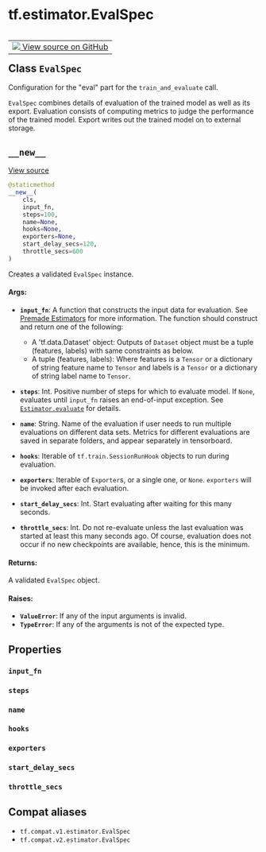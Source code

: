 <div itemscope itemtype="http://developers.google.com/ReferenceObject">
<meta itemprop="name" content="tf.estimator.EvalSpec" />
<meta itemprop="path" content="Stable" />
<meta itemprop="property" content="input_fn"/>
<meta itemprop="property" content="steps"/>
<meta itemprop="property" content="name"/>
<meta itemprop="property" content="hooks"/>
<meta itemprop="property" content="exporters"/>
<meta itemprop="property" content="start_delay_secs"/>
<meta itemprop="property" content="throttle_secs"/>
<meta itemprop="property" content="__new__"/>
</div>

# tf.estimator.EvalSpec

<!-- Insert buttons and diff -->

<table class="tfo-notebook-buttons tfo-api" align="left">

<td>
  <a target="_blank" href="https://github.com/tensorflow/estimator/tree/master/tensorflow_estimator/python/estimator/training.py">
    <img src="https://www.tensorflow.org/images/GitHub-Mark-32px.png" />
    View source on GitHub
  </a>
</td></table>



## Class `EvalSpec`

Configuration for the "eval" part for the `train_and_evaluate` call.



<!-- Placeholder for "Used in" -->

`EvalSpec` combines details of evaluation of the trained model as well as its
export. Evaluation consists of computing metrics to judge the performance of
the trained model.  Export writes out the trained model on to external
storage.

<h2 id="__new__"><code>__new__</code></h2>

<a target="_blank" href="https://github.com/tensorflow/estimator/tree/master/tensorflow_estimator/python/estimator/training.py">View source</a>

``` python
@staticmethod
__new__(
    cls,
    input_fn,
    steps=100,
    name=None,
    hooks=None,
    exporters=None,
    start_delay_secs=120,
    throttle_secs=600
)
```

Creates a validated `EvalSpec` instance.


#### Args:


* <b>`input_fn`</b>: A function that constructs the input data for evaluation.
  See [Premade Estimators](
  https://tensorflow.org/guide/premade_estimators#create_input_functions)
  for more information. The function should construct and return one of
  the following:
    * A 'tf.data.Dataset' object: Outputs of `Dataset` object must be a
      tuple (features, labels) with same constraints as below.
    * A tuple (features, labels): Where features is a `Tensor` or a
      dictionary of string feature name to `Tensor` and labels is a
      `Tensor` or a dictionary of string label name to `Tensor`.

* <b>`steps`</b>: Int. Positive number of steps for which to evaluate model. If
  `None`, evaluates until `input_fn` raises an end-of-input exception.
  See <a href="../../tf/compat/v1/estimator/Estimator.md#evaluate"><code>Estimator.evaluate</code></a> for details.
* <b>`name`</b>: String. Name of the evaluation if user needs to run multiple
  evaluations on different data sets. Metrics for different evaluations
  are saved in separate folders, and appear separately in tensorboard.
* <b>`hooks`</b>: Iterable of `tf.train.SessionRunHook` objects to run
  during evaluation.
* <b>`exporters`</b>: Iterable of `Exporter`s, or a single one, or `None`.
  `exporters` will be invoked after each evaluation.
* <b>`start_delay_secs`</b>: Int. Start evaluating after waiting for this many
  seconds.
* <b>`throttle_secs`</b>: Int. Do not re-evaluate unless the last evaluation was
  started at least this many seconds ago. Of course, evaluation does not
  occur if no new checkpoints are available, hence, this is the minimum.


#### Returns:

A validated `EvalSpec` object.



#### Raises:


* <b>`ValueError`</b>: If any of the input arguments is invalid.
* <b>`TypeError`</b>: If any of the arguments is not of the expected type.



## Properties

<h3 id="input_fn"><code>input_fn</code></h3>




<h3 id="steps"><code>steps</code></h3>




<h3 id="name"><code>name</code></h3>




<h3 id="hooks"><code>hooks</code></h3>




<h3 id="exporters"><code>exporters</code></h3>




<h3 id="start_delay_secs"><code>start_delay_secs</code></h3>




<h3 id="throttle_secs"><code>throttle_secs</code></h3>








## Compat aliases

* `tf.compat.v1.estimator.EvalSpec`
* `tf.compat.v2.estimator.EvalSpec`

